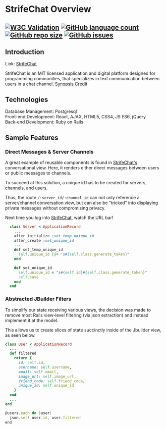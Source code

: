 # StrifeChat Overview
[![W3C Validation](https://img.shields.io/w3c-validation/html?style=for-the-badge&targetUrl=https%3A%2F%2Fstrifechat.herokuapp.com%2F)](https://validator.nu/?doc=https%3A%2F%2Fstrifechat.herokuapp.com%2F) [![GitHub language count](https://img.shields.io/github/languages/count/jessewarren-aa/strifechat?style=for-the-badge)](https://github.com/jessewarren-aa/strifechat/search?l=Ruby) [![GitHub repo size](https://img.shields.io/github/repo-size/jessewarren-aa/strifechat?style=for-the-badge)](https://github.com/jessewarren-aa/strifechat) [![GitHub issues](https://img.shields.io/github/issues/jessewarren-aa/strifechat?style=for-the-badge)](https://github.com/jessewarren-aa/strifechat/issues)
---
## Introduction
Link: [StrifeChat](https://strifechat.herokuapp.com/)  
  
StrifeChat is an MIT licensed application and digital platform designed for programming communities, that specializes in text communication between users in a chat channel. [Synopsis Credit](https://en.wikipedia.org/wiki/Discord_(software))

## Technologies
Database Management: Postgresql  
Front-end Development: React, AJAX, HTML5, CSS4, JS ES6, jQuery  
Back-end Development: Ruby on Rails  

## Sample Features
### Direct Messages & Server Channels

A great example of reusable components is found in [StrifeChat's](https://strifechat.herokuapp.com/) conversational view. Here, it renders either direct messages between users or public messages to channels. 
  
To succeed at this solution, a unique id has to be created for servers, channels, and users.  
  
Thus, the route `/:server_id/:channel_id` can not only reference a server/channel conversation view, but can also be "tricked" into displaying private messages without compromising privacy.  
  
Next time you log into [StrifeChat](https://strifechat.herokuapp.com/), watch the URL bar!

```ruby
  class Server < ApplicationRecord
    ...
    after_initialize :set_temp_unique_id
    after_create :set_unique_id 
    ...
    def set_temp_unique_id
      self.unique_id ||= "s#{self.class.generate_token}"
    end

    def set_unique_id
      self.unique_id = "s#{self.id}#{self.class.generate_token}"
      self.save
    end
  end
```

### Abstracted JBuilder Filters 

To simplify our state receiving various views, the decision was made to remove most Rails view-level filtering (via json extraction) and instead implement it at the model.  
  
This allows us to create slices of state succinctly inside of the Jbuilder view, as seen below.

```ruby
class User < ApplicationRecord
  ...
  def filtered
    return {
      id: self.id,
      username: self.username,
      email: self.email,
      image_url: self.image_url,
      friend_code: self.friend_code,
      unique_id: self.unique_id
    }
  end
  ...
end
```
  
```javascript
@users.each do |user|
  json.set! user.id, user.filtered
end
```